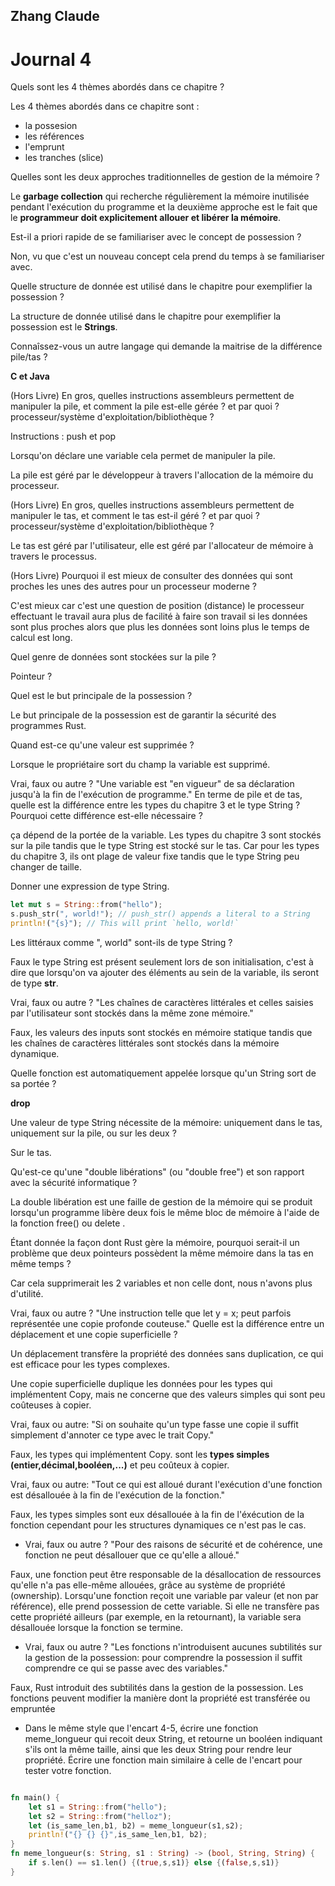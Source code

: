
## Zhang Claude

# Journal 4


Quels sont les 4 thèmes abordés dans ce chapitre ?

Les 4 thèmes abordés dans ce chapitre sont :

* la possesion
* les références
* l'emprunt
* les tranches (slice)

Quelles sont les deux approches traditionnelles de gestion de la mémoire ?

Le **garbage collection** qui recherche régulièrement la mémoire inutilisée pendant l'exécution du programme et la deuxième approche est le fait que le **programmeur doit explicitement allouer et libérer la mémoire**.

Est-il a priori rapide de se familiariser avec le concept de possession ?

Non, vu que c'est un nouveau concept cela prend du temps à se familiariser avec.

Quelle structure de donnée est utilisé dans le chapitre pour exemplifier la possession ?

La structure de donnée utilisé dans le chapitre pour exemplifier la possession est le **Strings**. 

Connaîssez-vous un autre langage qui demande la maitrise de la différence pile/tas ?

**C et Java**

(Hors Livre) En gros, quelles instructions assembleurs permettent de manipuler la pile, et comment la pile est-elle gérée ? et par quoi ? processeur/système d'exploitation/bibliothèque ?

Instructions : push et pop

Lorsqu'on déclare une variable cela permet de manipuler la pile.

La pile est géré par le développeur à travers l'allocation de la mémoire du processeur.

(Hors Livre) En gros, quelles instructions assembleurs permettent de manipuler le tas, et comment le tas est-il géré ? et par quoi ? processeur/système d'exploitation/bibliothèque ?

Le tas est géré par l'utilisateur, elle est géré par l'allocateur de mémoire à travers le processus.

(Hors Livre) Pourquoi il est mieux de consulter des données qui sont proches les unes des autres pour un processeur moderne ?

C'est mieux car c'est une question de position (distance) le processeur effectuant le travail aura plus de facilité à faire son  travail si les données sont plus proches alors que plus les données sont loins plus le temps de calcul est long.

Quel genre de données sont stockées sur la pile ?

Pointeur ?
<!-- Le String type -->

Quel est le but principale de la possession ?

Le but principale de la possession est de garantir la sécurité des programmes Rust.

Quand est-ce qu'une valeur est supprimée ?

Lorsque le propriétaire sort du champ la variable est supprimé.

Vrai, faux ou autre ? "Une variable est "en vigueur" de sa déclaration jusqu'à la fin de l'exécution de programme."
En terme de pile et de tas, quelle est la différence entre les types du chapitre 3 et le type String ? Pourquoi cette différence est-elle nécessaire ?

ça dépend de la portée de la variable. Les types du chapitre 3 sont stockés sur la pile tandis que le type String est stocké sur le tas. Car pour les types du chapitre 3, ils ont plage de valeur fixe tandis que le type String peu changer de taille.

Donner une expression de type String.

```rust
let mut s = String::from("hello");
s.push_str(", world!"); // push_str() appends a literal to a String
println!("{s}"); // This will print `hello, world!`
```

Les littéraux comme ", world" sont-ils de type String ?

Faux le type String est présent seulement lors de son initialisation, c'est à dire que lorsqu'on va ajouter des éléments au sein de la variable, ils seront de type **str**.

Vrai, faux ou autre ? "Les chaînes de caractères littérales et celles saisies par l'utilisateur sont stockés dans la même zone mémoire."

Faux, les valeurs des inputs sont stockés en mémoire statique tandis que les chaînes de caractères littérales sont stockés dans la mémoire dynamique.

Quelle fonction est automatiquement appelée lorsque qu'un String sort de sa portée ?

**drop**

Une valeur de type String nécessite de la mémoire: uniquement dans le tas, uniquement sur la pile, ou sur les deux ?

Sur le tas.

Qu'est-ce qu'une "double libérations" (ou "double free") et son rapport avec la sécurité informatique ?

La double libération est une faille de gestion de la mémoire qui se produit lorsqu'un programme libère deux fois le même bloc de mémoire à l'aide de la fonction free() ou delete .

Étant donnée la façon dont Rust gère la mémoire, pourquoi serait-il un problème que deux pointeurs possèdent la même mémoire dans la tas en même temps ?

Car cela supprimerait les 2 variables et non celle dont, nous n'avons plus d'utilité.

Vrai, faux ou autre ? "Une instruction telle que let y = x; peut parfois représentée une copie profonde couteuse."
Quelle est la différence entre un déplacement et une copie superficielle ?

Un déplacement transfère la propriété des données sans duplication, ce qui est efficace pour les types complexes.

Une copie superficielle duplique les données pour les types qui implémentent Copy, mais ne concerne que des valeurs simples qui sont peu coûteuses à copier.

Vrai, faux ou autre: "Si on souhaite qu'un type fasse une copie il suffit simplement d'annoter ce type avec le trait Copy."

Faux, les types qui implémentent Copy. sont les **types simples (entier,décimal,booléen,...)** et peu coûteux à copier.

Vrai, faux ou autre: "Tout ce qui est alloué durant l'exécution d'une fonction est désallouée à la fin de l'exécution de la fonction."

Faux, les types simples sont eux désallouée à la fin de l'éxécution de la fonction cependant pour les structures dynamiques ce n'est pas le cas.

- Vrai, faux ou autre ? "Pour des raisons de sécurité et de cohérence, une fonction ne peut désallouer que ce qu'elle a alloué."

Faux, une fonction peut être responsable de la désallocation de ressources qu'elle n'a pas elle-même allouées, grâce au système de propriété (ownership). Lorsqu'une fonction reçoit une variable par valeur (et non par référence), elle prend possession de cette variable. Si elle ne transfère pas cette propriété ailleurs (par exemple, en la retournant), la variable sera désallouée lorsque la fonction se termine.

- Vrai, faux ou autre ? "Les fonctions n'introduisent aucunes subtilités sur la gestion de la possession: pour comprendre la possession il suffit comprendre ce qui se passe avec des variables."

Faux, Rust introduit des subtilités dans la gestion de la possession. Les fonctions peuvent modifier la manière dont la propriété est transférée ou empruntée

- Dans le même style que l'encart 4-5, écrire une fonction meme_longueur qui recoit deux String, et retourne un booléen indiquant s'ils ont la même taille, ainsi que les deux String pour rendre leur propriété. Écrire une fonction main similaire à celle de l'encart pour tester votre fonction.

```rust

fn main() {
    let s1 = String::from("hello");
    let s2 = String::from("helloz");
    let (is_same_len,b1, b2) = meme_longueur(s1,s2);
    println!("{} {} {}",is_same_len,b1, b2);
}
fn meme_longueur(s: String, s1 : String) -> (bool, String, String) {
    if s.len() == s1.len() {(true,s,s1)} else {(false,s,s1)}
}
```
